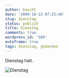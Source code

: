 ```yaml
---
author: bascht
date: '2009-10-13 07:25:40'
slug: dienstag
status: publish
title: Dienstag
comments: true
wordpress_id: '588'
autoframe: true
tags: dienstag, gedanken
---
```


Dienstag halt.

![Dienstag](/blog/2009-10-13-dienstag/photo_on_2009-10-13_at_09-19.jpg)
